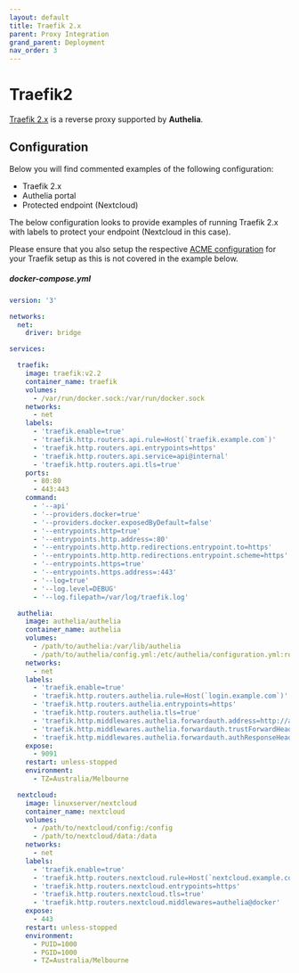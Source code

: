 ```yaml
---
layout: default
title: Traefik 2.x
parent: Proxy Integration
grand_parent: Deployment
nav_order: 3
---
```


# Traefik2

[Traefik 2.x] is a reverse proxy supported by **Authelia**.

## Configuration

Below you will find commented examples of the following configuration:

* Traefik 2.x
* Authelia portal
* Protected endpoint (Nextcloud)

The below configuration looks to provide examples of running Traefik 2.x with labels to protect your endpoint (Nextcloud in this case).

Please ensure that you also setup the respective [ACME configuration](https://docs.traefik.io/https/acme/) for your Traefik setup as this is not covered in the example below.

##### docker-compose.yml
```yml
version: '3'

networks:
  net:
    driver: bridge

services:

  traefik:
    image: traefik:v2.2
    container_name: traefik
    volumes:
      - /var/run/docker.sock:/var/run/docker.sock
    networks:
      - net
    labels:
      - 'traefik.enable=true'
      - 'traefik.http.routers.api.rule=Host(`traefik.example.com`)'
      - 'traefik.http.routers.api.entrypoints=https'
      - 'traefik.http.routers.api.service=api@internal'
      - 'traefik.http.routers.api.tls=true'
    ports:
      - 80:80
      - 443:443
    command:
      - '--api'
      - '--providers.docker=true'
      - '--providers.docker.exposedByDefault=false'
      - '--entrypoints.http=true'
      - '--entrypoints.http.address=:80'
      - '--entrypoints.http.http.redirections.entrypoint.to=https'
      - '--entrypoints.http.http.redirections.entrypoint.scheme=https'
      - '--entrypoints.https=true'
      - '--entrypoints.https.address=:443'
      - '--log=true'
      - '--log.level=DEBUG'
      - '--log.filepath=/var/log/traefik.log'

  authelia:
    image: authelia/authelia
    container_name: authelia
    volumes:
      - /path/to/authelia:/var/lib/authelia
      - /path/to/authelia/config.yml:/etc/authelia/configuration.yml:ro
    networks:
      - net
    labels:
      - 'traefik.enable=true'
      - 'traefik.http.routers.authelia.rule=Host(`login.example.com`)'
      - 'traefik.http.routers.authelia.entrypoints=https'
      - 'traefik.http.routers.authelia.tls=true'
      - 'traefik.http.middlewares.authelia.forwardauth.address=http://authelia:9091/api/verify?rd=https://login.example.com/'
      - 'traefik.http.middlewares.authelia.forwardauth.trustForwardHeader=true'
      - 'traefik.http.middlewares.authelia.forwardauth.authResponseHeaders=Remote-User, Remote-Groups'
    expose:
      - 9091
    restart: unless-stopped
    environment:
      - TZ=Australia/Melbourne

  nextcloud:
    image: linuxserver/nextcloud
    container_name: nextcloud
    volumes:
      - /path/to/nextcloud/config:/config
      - /path/to/nextcloud/data:/data
    networks:
      - net
    labels:
      - 'traefik.enable=true'
      - 'traefik.http.routers.nextcloud.rule=Host(`nextcloud.example.com`)'
      - 'traefik.http.routers.nextcloud.entrypoints=https'
      - 'traefik.http.routers.nextcloud.tls=true'
      - 'traefik.http.routers.nextcloud.middlewares=authelia@docker'
    expose:
      - 443
    restart: unless-stopped
    environment:
      - PUID=1000
      - PGID=1000
      - TZ=Australia/Melbourne
```

[Traefik 2.x]: https://docs.traefik.io/
